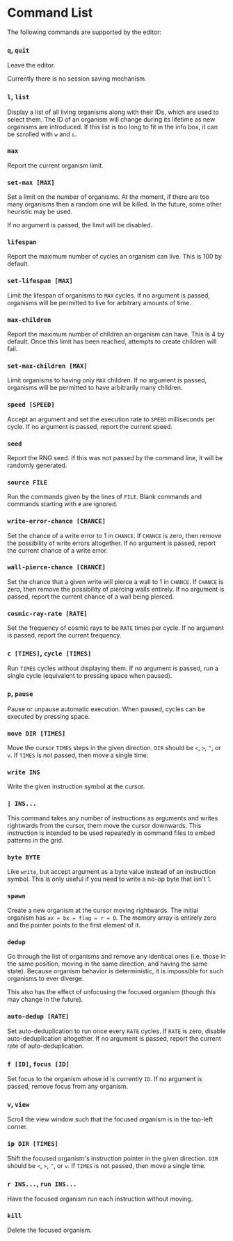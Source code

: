 # Command List

The following commands are supported by the editor:

### `q`, `quit`

Leave the editor.

Currently there is no session saving mechanism.

### `l`, `list`

Display a list of all living organisms along with their IDs, which are used to select them. The ID of an organism will change during its lifetime as new organisms are introduced. If this list is too long to fit in the info box, it can be scrolled with `w` and `s`.

### `max`

Report the current organism limit.

### `set-max [MAX]`

Set a limit on the number of organisms. At the moment, if there are too many organisms then a random one will be killed. In the future, some other heuristic may be used.

If no argument is passed, the limit will be disabled.

### `lifespan`

Report the maximum number of cycles an organism can live. This is 100 by default.

### `set-lifespan [MAX]`

Limit the lifespan of organisms to `MAX` cycles. If no argument is passed, organisms will be permitted to live for arbitrary amounts of time.

### `max-children`

Report the maximum number of children an organism can have. This is 4 by default. Once this limit has been reached, attempts to create children will fail.

### `set-max-children [MAX]`

Limit organisms to having only `MAX` children. If no argument is passed, organisms will be permitted to have arbitrarily many children.

### `speed [SPEED]`

Accept an argument and set the execution rate to `SPEED` milliseconds per cycle. If no argument is passed, report the current speed.

### `seed`

Report the RNG seed. If this was not passed by the command line, it will be randomly generated.

### `source FILE`

Run the commands given by the lines of `FILE`. Blank commands and commands starting with `#` are ignored.

### `write-error-chance [CHANCE]`

Set the chance of a write error to 1 in `CHANCE`. If `CHANCE` is zero, then remove the possibility of write errors altogether. If no argument is passed, report the current chance of a write error.

### `wall-pierce-chance [CHANCE]`

Set the chance that a given write will pierce a wall to 1 in `CHANCE`. If `CHANCE` is zero, then remove the possibility of piercing walls entirely. If no argument is passed, report the current chance of a wall being pierced.

### `cosmic-ray-rate [RATE]`

Set the frequency of cosmic rays to be `RATE` times per cycle. If no argument is passed, report the current frequency.

### `c [TIMES]`, `cycle [TIMES]`

Run `TIMES` cycles without displaying them. If no argument is passed, run a single cycle (equivalent to pressing space when paused).

### `p`, `pause`

Pause or unpause automatic execution. When paused, cycles can be executed by pressing space.

### `move DIR [TIMES]`

Move the cursor `TIMES` steps in the given direction. `DIR` should be `<`, `>`, `^`, or `v`. If `TIMES` is not passed, then move a single time.

### `write INS`

Write the given instruction symbol at the cursor.

### `| INS...`

This command takes any number of instructions as arguments and writes rightwards from the cursor, them move the cursor downwards. This instruction is intended to be used repeatedly in command files to embed patterns in the grid.

### `byte BYTE`

Like `write`, but accept argument as a byte value instead of an instruction symbol. This is only useful if you need to write a no-op byte that isn't 1.

### `spawn`

Create a new organism at the cursor moving rightwards. The initial organism has `ax = bx = flag = r = 0`. The memory array is entirely zero and the pointer points to the first element of it.

### `dedup`

Go through the list of organisms and remove any identical ones (i.e. those in the same position, moving in the same direction, and having the same state). Because organism behavior is deterministic, it is impossible for such organisms to ever diverge.

This also has the effect of unfocusing the focused organism (though this may change in the future).

### `auto-dedup [RATE]`

Set auto-deduplication to run once every `RATE` cycles. If `RATE` is zero, disable auto-deduplication altogether. If no argument is passed, report the current rate of auto-deduplication.

### `f [ID]`, `focus [ID]`

Set focus to the organism whose id is currently `ID`. If no argument is passed, remove focus from any organism.

### `v`, `view`

Scroll the view window such that the focused organism is in the top-left corner.

### `ip DIR [TIMES]`

Shift the focused organism's instruction pointer in the given direction. `DIR` should be `<`, `>`, `^`, or `v`. If `TIMES` is not passed, then move a single time.

### `r INS...`, `run INS...`

Have the focused organism run each instruction without moving.

### `kill`

Delete the focused organism.